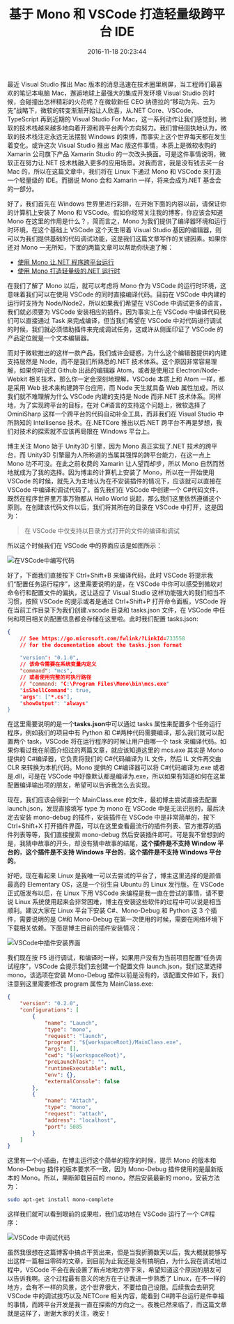 ﻿---
abbrlink: 3568552646
categories:
- 编程语言
date: 2016-11-18 20:23:44
description: 最近微软推出了 Visual Studio For Mac，展示了微软技术栈向开源和跨平台发展的努力。文章介绍了在Linux下使用Mono和VSCode构建轻量级IDE的过程，展示了在VSCode中编译和调试代码的步骤。由于Mono-Debug插件不支持Windows平台，作者转向Linux平台，并成功在VSCode中运行C#程序。文章强调了在不同平台的探索中不设限，展望了未来研究VSCode调试技巧和.NETCore相关内容的计划。
slug: 3568552646
tags:
- Mono
- VSCode
- 跨平台
title: 基于 Mono 和 VSCode 打造轻量级跨平台 IDE
---

最近 Visual Studio 推出 Mac 版本的消息迅速在技术圈里刷屏，当工程师们最喜欢的笔记本电脑 Mac，邂逅地球上最强大的集成开发环境 Visual Studio 的时候，会碰撞出怎样精彩的火花呢？在微软新任 CEO 纳德拉的“移动为先、云为先”战略下，微软的转变渐渐开始让人欣喜，从.NET Core、VSCode、TypeScript 再到近期的 Visual Studio For Mac，这一系列动作让我们感觉到，微软的技术栈越来越多地向着开源和跨平台两个方向努力。我们曾经固执地认为，微软的技术栈注定永远无法摆脱 Windows 的束缚，而事实上这个世界每天都在发生着变化。或许这次 Visual Studio 推出 Mac 版这件事情，本质上是微软收购的 Xamarin 公司旗下产品 Xamarin Studio 的一次改头换面。可是这件事情说明，微软正在努力让.NET 技术栈融入更多的应用场景。对我而言，我是没有钱去买一台 Mac 的，所以在这篇文章中，我们将在 Linux 下通过 Mono 和 VSCode 来打造一个轻量级的 IDE。而据说 Mono 会和 Xamarin 一样，将来会成为.NET 基金会的一部分。

<!--more-->

好了，我们首先在 Windows 世界里进行彩排，在开始下面的内容以前，请保证你的计算机上安装了 Mono 和 VSCode。假如你经常关注我的博客，你应该会知道 Mono 在这里的作用是什么？，简而言之，Mono 为我们提供了编译器环境和运行时环境，在这个基础上 VSCode 这个天生带着 Visual Studio 基因的编辑器，则可以为我们提供基础的代码调试功能，这是我们这篇文章写作的关键因素。如果你还对 Mono 一无所知，下面的两篇文章可以帮助你快速了解：

* [使用 Mono 让.NET 程序跨平台运行](http://qinyuanpei/2016/03/06/make-dotnet-run-in-cross-platform-with-mono.html)
* [使用 Mono 打造轻量级的.NET 运行时](http://qinyuanpei.com/2016/03/25/build-light-weight-runtime-for-dotnet-with-mono.html)

在我们了解了 Mono 以后，就可以考虑将 Mono 作为 VSCode 的运行时环境，这意味着我们可以在使用 VSCode 的同时直接编译代码。目前在 VSCode 中内建的运行时支持为 Node/Node2，所以如果我们希望在 VSCode 中调试更多的语言，我们就必须要为 VSCode 安装相应的插件。因为事实上在 VSCode 中编译代码我们可以直接通过 Task 来完成编译，但当我们希望在 VSCode 中对代码进行调试的时候，我们就必须借助插件来完成调试任务，这或许从侧面印证了 VSCode 的产品定位就是一个文本编辑器。

而对于微软推出的这样一款产品，我们或许会疑惑，为什么这个编辑器提供的内建支持居然是 Node，而不是我们所熟悉的.NET 技术体系。这个原因非常容易理解，如果你听说过 Github 出品的编辑器 Atom，或者是使用过 Electron/Node-Webkit 相关技术，那么你一定会深刻地理解，VSCode 本质上和 Atom 一样，都是采用 Web 技术来构建跨平台应用，而 Node 天生就具备 Web 属性加成，所以我们就不难理解为什么 VSCode 内建的支持是 Node 而非.NET 技术体系。同样地，为了实现跨平台的目标，在对 C#语言的支持这个问题上，微软选择了 OminiSharp 这样一个跨平台的代码自动补全工具，而非我们在 Visual Studio 中所熟知的 Intellisense 技术。在.NETCore 推出以后.NET 跨平台不再是梦想，我们对技术的探索就不应该再局限在 Windows 平台上。

博主关注 Mono 始于 Unity3D 引擎，因为 Mono 真正实现了.NET 技术的跨平台，而 Unity3D 引擎最为人所称道的当属其强悍的跨平台能力，在这一点上 Mono 功不可没。在此之前收费的 Xamarin 让人望而却步，所以 Mono 自然而然地就成为了我的选择。因为博主的计算机上安装了 Mono，所以在一开始使用 VSCode 的时候，就先入为主地认为在不安装插件的情况下，应该就可以直接在 VSCode 中编译和调试代码了。首先我们在 VSCode 中创建一个 C#代码文件，既然在程序世界里万事万物都从 Hello World 说起，那么我们这里依然遵循这个原则。在创建该代码文件以后，我们将其所在的目录在 VSCode 中打开，这是因为：

> 在 VSCode 中仅支持以目录方式打开的文件的编译和调试

所以这个时候我们在 VSCode 中的界面应该是如图所示：

![在VSCode中编写代码](https://ww1.sinaimg.cn/large/4c36074fly1fzixygvqxsj20jg077aac.jpg)

好了，下面我们直接按下 Ctrl+Shift+B 来编译代码，此时 VSCode 将提示我们“配置任务运行程序”，这里需要说明的是，在 VSCode 中你可以感受到微软对命令行和配置文件的偏执，这让适应了 Visual Studio 这样功能强大的我们相当不习惯，按照 VSCode 的提示或者是通过 Ctrl+Shift+P 打开命令面板，VSCode 将在当前工作目录下为我们创建.vscode 目录和 tasks.json 文件，在 VSCode 中任何和项目相关的配置信息都会存储在这里啦。此时我们配置 tasks.json:

```json
{
    // See https://go.microsoft.com/fwlink/?LinkId=733558
    // for the documentation about the tasks.json format
    
    "version": "0.1.0",
    // 该命令需要在系统变量内定义
    "command": "mcs",
    // 或者使用完整的可执行路径
    // "command: "C:\Program Files\Mono\bin\mcs.exe"
    "isShellCommand": true,
    "args": ["*.cs"],
    "showOutput": "always"
}
```
在这里需要说明的是一个**tasks.json**中可以通过 tasks 属性来配置多个任务运行程序，例如我们的项目中有 Python 和 C#两种代码需要编译，那么我们就可以配置两个 task，VSCode 将在运行程序的时候让用户由哪一个 task 来编译代码。如果你看过我在前面介绍过的两篇文章，就应该知道这里的 mcs.exe 其实是 Mono 提供的 C#编译器，它负责将我们的 C#代码编译为 IL 文件，然后 IL 文件再交由 CLR 来转换为本机代码。Mono 提供的 C#编译器可以将 C#代码编译为.exe 或者是.dll，可是在 VSCode 中好像默认都是编译为.exe，所以如果有知道如何在这里配置编译输出项的朋友，希望可以告诉我怎么去实现。

现在，我们应该会得到一个 MainClass.exe 的文件，最初博主尝试直接去配置 launch.json，发现直接填写 type 为 mono 在 VSCode 中是无法识别的，最后决定去安装 mono-debug 的插件，安装插件在 VSCode 中是非常简单的，按下 Ctrl+Shift+X 打开插件界面，可以在这里查看最流行的插件列表、官方推荐的插件列表等等，我们直接搜索 mono-debug 然后安装插件即可。可是我不曾想到的是，我猜中故事的开头，却没有猜中故事的结尾，**这个插件是不支持 Window 平台的**，**这个插件是不支持 Windows 平台的**，**这个插件是不支持 Windows 平台的**。

好吧，现在看起来 Linux 是我唯一可以去尝试的平台了，博主这里选择的是颜值最高的 Elementary OS，这是一个衍生自 Ubuntu 的 Linux 发行版。在 VSCode 正式版发布以后，在 Linux 下用 VSCode 来编程是我一直在尝试的事情，请不要说 Linux 系统使用起来会非常困难，博主在安装这些软件的过程中可以说是相当顺利。建议大家在 Linux 平台下安装 C#、Mono-Debug 和 Python 这 3 个插件，需要说明的是 C#和 Mono-Debug 在第一次使用的时候，需要在网络环境下下载相关依赖。下面是博主目前的插件安装情况：

![VSCode中插件安装界面](https://ww1.sinaimg.cn/large/4c36074fly1fzixbdu00aj20910icq3j.jpg)

我们现在按 F5 进行调试，和编译时一样，如果用户没有为当前项目配置“任务调试程序”，VSCode 会提示我们去创建一个配置文件 launch.json，我们这里选择 mono，该选项在安装 Mono-Debug 插件以前是没有的，该配置文件如下，我们注意到这里需要修改 program 属性为 MainClass.exe:

```json
{
    "version": "0.2.0",
    "configurations": [
        {
            "name": "Launch",
            "type": "mono",
            "request": "launch",
            "program": "${workspaceRoot}/MainClass.exe",
            "args": [],
            "cwd": "${workspaceRoot}",
            "preLaunchTask": "",
            "runtimeExecutable": null,
            "env": {},
            "externalConsole": false
        },
        {
            "name": "Attach",
            "type": "mono",
            "request": "attach",
            "address": "localhost",
            "port": 5085
        }
    ]
}
```

这里有一个小插曲，在博主运行这个简单的程序的时候，提示 Mono 的版本和 Mono-Debug 插件的版本要求不一致，因为 Mono-Debug 插件使用的是最新版本的 Mono。所以，果断卸载目前的 mono，然后安装最新的 mono，安装方法为：
```bash
sudo apt-get install mono-complete
```
这样我们就可以看到眼前的成果啦，我们成功地在 VSCode 运行了一个 C#程序：

![ VSCode 中调试代码](https://ww1.sinaimg.cn/large/4c36074fly1fzix8ge8e6j211y0laq4f.jpg)

虽然我很想在这篇博客中搞点干货出来，但是当我折腾数天以后，我大概就能够写出这样一篇相当零碎的文章，到目前为止我还是没有搞明白，为什么我在调试地过程中，VSCode 不会在我设置了断点地地方停下来，希望知道这个原因的朋友可以告诉我啊。这个过程最有意义的地方在于让我进一步熟悉了 Linux，在不一样的地方，会有不一样的风景，这个世界很大，不要给自己设限。后续我会去研究 VSCode 中的调试技巧以及.NETCore 相关内容，能看到 C#跨平台运行是件幸福的事情，而跨平台开发是我一直在探索的方向之一。夜晚已然来临了，而这篇文章就是这样了，谢谢大家的关注，晚安！